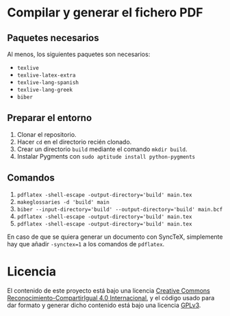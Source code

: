 # Compilar y generar el fichero PDF

## Paquetes necesarios

Al menos, los siguientes paquetes son necesarios:

* `texlive`
* `texlive-latex-extra`
* `texlive-lang-spanish`
* `texlive-lang-greek`
* `biber`

## Preparar el entorno

1. Clonar el repositorio.
2. Hacer `cd` en el directorio recién clonado.
3. Crear un directorio `build` mediante el comando `mkdir build`.
4. Instalar Pygments con `sudo aptitude install python-pygments`

## Comandos

1. `pdflatex -shell-escape -output-directory='build' main.tex`
2. `makeglossaries -d 'build' main`
3. `biber --input-directory='build' --output-directory='build' main.bcf`
4. `pdflatex -shell-escape -output-directory='build' main.tex`
5. `pdflatex -shell-escape -output-directory='build' main.tex`

En caso de que se quiera generar un documento con SyncTeX, simplemente hay que añadir `-synctex=1` a los comandos de `pdflatex`.

# Licencia

El contenido de este proyecto está bajo una licencia [Creative Commons Reconocimiento-CompartirIgual 4.0 Internacional](https://creativecommons.org/licenses/by-sa/4.0/), y el código usado para dar formato y generar dicho contenido está bajo una licencia [GPLv3](https://opensource.org/licenses/GPL-3.0).
